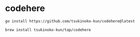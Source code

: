# codehere

```sh
go install https://github.com/tsukinoko-kun/codehere@latest
```

```sh
brew install tsukinoko-kun/tap/codehere
```
